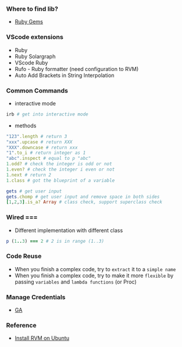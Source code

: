 ### Where to find lib?
- [Ruby Gems](https://rubygems.org/)

### VScode extensions
- Ruby
- Ruby Solargraph
- VScode Ruby
- Rufo - Ruby formatter (need configuration to RVM)
- Auto Add Brackets in String Interpolation

### Common Commands
- interactive mode
```sh
irb # get into interactive mode
```
- methods
```ruby
"123".length # return 3
"xxx".upcase # return XXX
"XXX".downcase # return xxx
"1".to_i # return integer as 1
"abc".inspect # equal to p "abc"
1.odd? # check the integer is odd or not
1.even? # check the integer i even or not
1.next # return 2
1.class # got the blueprint of a variable

gets # get user input
gets.chomp # get user input and remove space in both sides
[1,2,3].is_a? Array # class check, support superclass check
```

### Wired === 
- Different implementation with different class
```ruby
p (1..3) === 2 # 2 is in range (1..3)
```

### Code Reuse
- When you finish a complex code, try to `extract` it to a `simple name`
- When you finish a complex code, try to make it more `flexible` by passing `variables` and `lambda functions` (or Proc)


### Manage Credentials
- [GA](https://www.rubyguides.com/2019/01/ruby-environment-variables/)

### Reference
- [Install RVM on Ubuntu](https://github.com/rvm/ubuntu_rvm)


